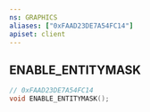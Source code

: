 ```yaml
---
ns: GRAPHICS
aliases: ["0xFAAD23DE7A54FC14"]
apiset: client
---
```

## ENABLE_ENTITYMASK

```c
// 0xFAAD23DE7A54FC14
void ENABLE_ENTITYMASK();
```






